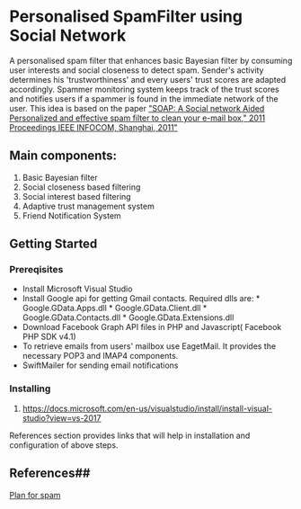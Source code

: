# Personalised SpamFilter using Social Network #
A personalised spam filter that enhances basic Bayesian filter by consuming user interests and social closeness to detect spam. Sender's activity determines his 'trustworthiness' and every users' trust scores are adapted accordingly. Spammer monitoring system keeps track of the trust scores and notifies users if a spammer is found in the immediate network of the user. This idea is based on the paper ["SOAP: A Social network Aided Personalized and effective spam filter to clean your e-mail box," 2011 Proceedings IEEE INFOCOM, Shanghai, 2011"](http://ieeexplore.ieee.org/stamp/stamp.jsp?tp=&arnumber=5934984&isnumber=5934870)

## Main components: ##
1. Basic Bayesian filter
2. Social closeness based filtering
3. Social interest based filtering
4. Adaptive trust management system
5. Friend Notification System

## Getting Started ##

### Prereqisites ###
* Install Microsoft Visual Studio
* Install Google api for getting Gmail contacts. Required dlls are:
              * Google.GData.Apps.dll
              * Google.GData.Client.dll
              * Google.GData.Contacts.dll
              * Google.GData.Extensions.dll
* Download Facebook Graph API files in PHP and Javascript( Facebook PHP SDK v4.1)
* To retrieve emails from users' mailbox use EagetMail. It provides the necessary POP3 and IMAP4 components.
* SwiftMailer for sending email notifications

### Installing ###

1. https://docs.microsoft.com/en-us/visualstudio/install/install-visual-studio?view=vs-2017


References section provides links that will help in installation and configuration of above steps.


## References##
[Plan for spam](http://www.paulgraham.com/spam.html)


